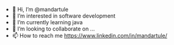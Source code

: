 - 👋 Hi, I’m @mandartule
- 👀 I’m interested in software development
- 🌱 I’m currently learning java
- 💞️ I’m looking to collaborate on ...
- 📫 How to reach me https://www.linkedin.com/in/mandartule/

<!---
mandartule/mandartule is a ✨ special ✨ repository because its `README.md` (this file) appears on your GitHub profile.
You can click the Preview link to take a look at your changes.
--->
